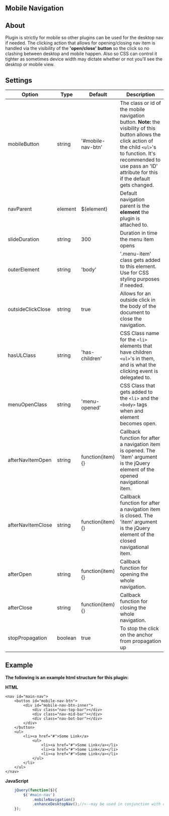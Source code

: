 <h2 id="nav-mobile">Mobile Navigation</h2>


## About
Plugin is strictly for mobile so other plugins can be used for the desktop nav if needed. The clicking action that allows for opening/closing nav item is handled via the visibility of the __'open/close' button__ so the click so no clashing between desktop and mobile happen. Also so CSS can control it tighter as sometimes device width may dictate whether or not you'll see the desktop or mobile view.

## Settings

Option | Type | Default | Description
------ | ---- | ------- | -----------
mobileButton | string | '#mobile-nav-btn' | The class or id of the mobile navigation button. __Note:__ the visibility of this button allows the click action of the child `<ul>`'s to function. It's recommended to use pass an 'ID' attribute for this if the default gets changed.
navParent | element | $(element) | Default navigation parent is the __element__ the plugin is attached to.
slideDuration | string | 300 | Duration in time the menu item opens
outerElement | string | 'body' | '.menu-item' class gets added to this element. Use for CSS styling purposes if needed.
outsideClickClose | string | true | Allows for an outside click in the body of the document to close the navigation.
hasULClass | string | 'has-children' | CSS Class name for the `<li>` elements that have children `<ul>`'s in them, and is what the clicking event is delegated to.
menuOpenClass | string | 'menu-opened' | CSS Class that gets added to the `<li>` and the `<body>` tags when and element becomes open.
afterNavItemOpen | string | function(item){} |  Callback function for after a navigation item is opened. The 'item' argument is the jQuery element of the opened navigational item.
afterNavItemClose | string | function(item){} | Callback function for after a navigation item is closed. The 'item' argument is the jQuery element of the closed navigational item.
afterOpen | string | function(item){} | Callback function for opening the whole navigation.
afterClose | string | function(item){} | Callback function for closing the whole navigation.
stopPropagation | boolean | true | To stop the click on the anchor from propagation up

## Example

__The following is an example html structure for this plugin:__

__HTML__
```
<nav id="main-nav">
	<button id="mobile-nav-btn">
		<div id="mobile-nav-btn-inner">
			<div class="nav-top-bar"></div>
			<div class="nav-mid-bar"></div>
			<div class="nav-bot-bar"></div>
		</div>
	</button>
	<ul>
		<li><a href="#">Some Link</a>
			<ul>
				<li><a href="#">Some Link</a></li>
				<li><a href="#">Some Link</a></li>
				<li><a href="#">Some Link</a></li>
			</ul>
		</li>
	</ul>
</nav>
```

__JavaScript__
```javascript
	jQuery(function($){
		$('#main-nav')
			.mobileNavigation()
			.enhanceDesktopNav();//<--may be used in conjunction with other plugins
	});
```
